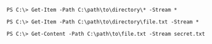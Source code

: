 `PS C:\> Get-Item -Path C:\path\to\directory\* -Stream *`

`PS C:\> Get-Item -Path C:\path\to\directory\file.txt -Stream *`

`PS C:\> Get-Content -Path C:\path\to\file.txt -Stream secret.txt`